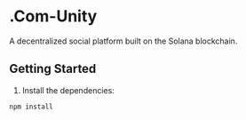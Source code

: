 # .Com-Unity

A decentralized social platform built on the Solana blockchain.

## Getting Started

1. Install the dependencies:

```bash
npm install
